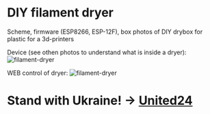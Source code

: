# DIY filament dryer
Scheme, firmware (ESP8266, ESP-12F), box photos of DIY drybox for plastic for a 3d-printers

Device (see othen photos to understand what is inside a dryer):
![filament-dryer](https://github.com/boomsya/filament-dryer/blob/main/20231226_222735.jpg)

WEB control of dryer:
![filament-dryer](https://github.com/boomsya/filament-dryer/blob/main/web-control3.jpg)

# Stand with Ukraine! -> [United24](https://u24.gov.ua/)

